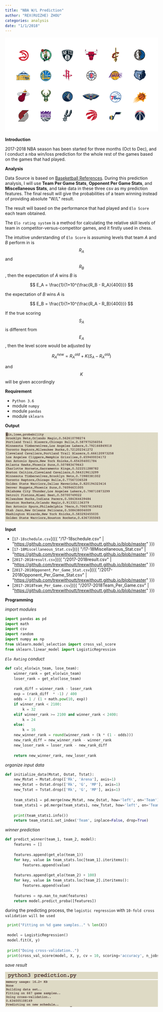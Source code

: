 ```yaml
---
title: "NBA W/L Prediction"
author: "REX(RUIZHE) ZHOU"
categories: analysis
date: "1/1/2018"
---
```


<script type="text/javascript" async  src="https://cdnjs.cloudflare.com/ajax/libs/mathjax/2.7.1/MathJax.js?config=TeX-MML-AM_CHTML">
</script>

<img src="/assets/nba.png" class="fit image"> 

**Introduction**

2017-2018 NBA season has been started for three months (Oct to Dec), and I conduct a nba win/loss prediction for the
whole rest of the games based on the games that had played. 

**Analysis**

Data Source is based on [Baseketball References](https://www.basketball-reference.com/). During this prediction analysis, I will use **Team Per Game Stats**, **Opponent Per Game Stats**, and **Miscellaneous Stats**, and take data in these three csv as my prediction features. The final result will give the probabilities of a team winning instead of providing absolute "W/L" result.

The result will based on the performance that had played and `Elo Score` each team obtained.

The `Elo rating system` is a method for calculating the relative skill levels of team in competitor-versus-competitor games, and it firstly used in chess. 

The intuitive understanding of `Elo Score` is assuming levels that team *A* and *B* perform in is $$R_A$$ and $$R_B$$, then the expectation of *A* wins *B* is

$$
E_A = \frac{1}{1+10^{\frac{R_B - R_A}{400}}}
$$

the expectation of *B* wins *A* is

$$
E_B = \frac{1}{1+10^{\frac{R_A - R_B}{400}}}
$$

If the true scoring $$S_A$$ is different from $$E_A$$, then the level score would be adjusted by

$$
R_A^{new} = R_A^{old} + K(S_A - R_A^{old})
$$

and $$K$$ will be given accordingly

**Requirement**

- `Python 3.6`
- module `numpy`
- module `pandas`
- module `sklearn`

**Output**

<img src="/assets/nba_predict.png" class="fit image"> 

**Input**

* [`17-18schedule.csv`]({{ "/17-18schedule.csv" | "https://github.com/trexwithoutt/trexwithoutt.github.io/blob/master" }})
* [`17-18Miscellaneous_Stat.csv`]({{ "/17-18Miscellaneous_Stat.csv" | "https://github.com/trexwithoutt/trexwithoutt.github.io/blob/master" }})
* [`2017-2018result.csv`]({{ "/2017-2018result.csv" | "https://github.com/trexwithoutt/trexwithoutt.github.io/blob/master" }})
* [`2017-2018Opponent_Per_Game_Stat.csv`]({{ "/2017-2018Opponent_Per_Game_Stat.csv" | "https://github.com/trexwithoutt/trexwithoutt.github.io/blob/master" }})
* [`2017-2018Team_Per_Game.csv`]({{ "/2017-2018Team_Per_Game.csv" | "https://github.com/trexwithoutt/trexwithoutt.github.io/blob/master" }})

**Programming**

*import modules*

```python
import pandas as pd
import math
import csv
import random
import numpy as np
from sklearn.model_selection import cross_val_score
from sklearn.linear_model import LogisticRegression
```

*`Elo Rating` conduct*

```python
def calc_elo(win_team, lose_team):
    winner_rank = get_elo(win_team)
    loser_rank = get_elo(lose_team)

    rank_diff = winner_rank - loser_rank
    exp = (rank_diff  * -1) / 400
    odds = 1 / (1 + math.pow(10, exp))
    if winner_rank < 2100:
        k = 32
    elif winner_rank >= 2100 and winner_rank < 2400:
        k = 24
    else:
        k = 16
    new_winner_rank = round(winner_rank + (k * (1 - odds)))
    new_rank_diff = new_winner_rank - winner_rank
    new_loser_rank = loser_rank - new_rank_diff

    return new_winner_rank, new_loser_rank
```

*organize input data*

```python
def initialize_data(Mstat, Ostat, Tstat):
    new_Mstat = Mstat.drop(['Rk', 'Arena'], axis=1)
    new_Ostat = Ostat.drop(['Rk', 'G', 'MP'], axis=1)
    new_Tstat = Tstat.drop(['Rk', 'G', 'MP'], axis=1)

    team_stats1 = pd.merge(new_Mstat, new_Ostat, how='left', on='Team')
    team_stats1 = pd.merge(team_stats1, new_Tstat, how='left', on='Team')

    print(team_stats1.info())
    return team_stats1.set_index('Team', inplace=False, drop=True)
```

*winner prediction*

```python
def predict_winner(team_1, team_2, model):
    features = []

    features.append(get_elo(team_1))
    for key, value in team_stats.loc[team_1].iteritems():
        features.append(value)

    features.append(get_elo(team_2) + 100)
    for key, value in team_stats.loc[team_2].iteritems():
        features.append(value)

    features = np.nan_to_num(features)
    return model.predict_proba([features])

```

during the predicting process, the `logistic regression` with `10-fold cross validation will be used`

```python
 print("Fitting on %d game samples.." % len(X))

 model = LogisticRegression()
 model.fit(X, y)

 print("Doing cross-validation..")
 print(cross_val_score(model, X, y, cv = 10, scoring='accuracy', n_jobs=-1).mean())

```

*save result*

<img src="/assets/nba_running.png" class="fit image"> 

<img src="/assets/nba_having.png" class="fit image"> 


